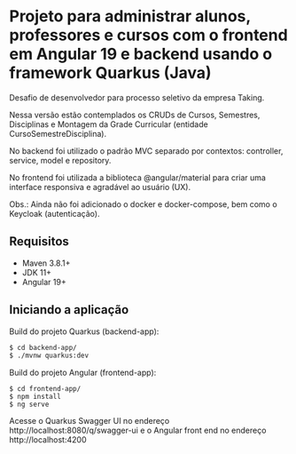 # Projeto para administrar alunos, professores e cursos com o frontend em Angular 19 e backend usando o framework Quarkus (Java) 

Desafio de desenvolvedor para processo seletivo da empresa Taking.

Nessa versão estão contemplados os CRUDs de Cursos, Semestres, Disciplinas e Montagem da Grade Curricular (entidade CursoSemestreDisciplina).

No backend foi utilizado o padrão MVC separado por contextos: controller, service, model e repository.

No frontend foi utilizada a biblioteca @angular/material para criar uma interface responsiva e agradável ao usuário (UX).

Obs.: Ainda não foi adicionado o docker e docker-compose, bem como o Keycloak (autenticação).

## Requisitos

- Maven 3.8.1+
- JDK 11+
- Angular 19+

## Iniciando a aplicação

Build do projeto Quarkus (backend-app):
```bash
$ cd backend-app/
$ ./mvnw quarkus:dev
```

Build do projeto Angular (frontend-app):
```
$ cd frontend-app/
$ npm install
$ ng serve
```

Acesse o Quarkus Swagger UI no endereço http://localhost:8080/q/swagger-ui e o Angular front end no endereço http://localhost:4200
